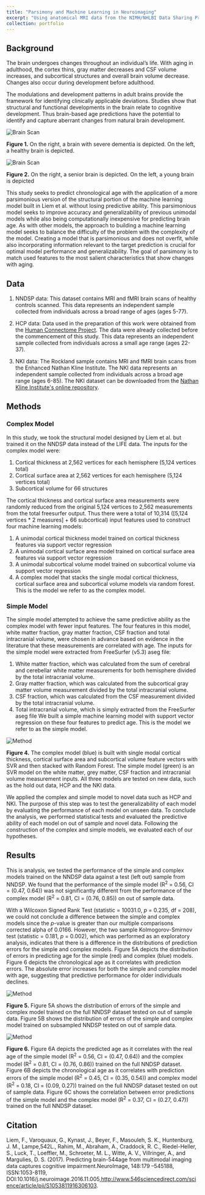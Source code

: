 ```yaml
---
title: "Parsimony and Machine Learning in Neuroimaging"
excerpt: "Using anatomical MRI data from the NIMH/NHLBI Data Sharing Project (NNDSP) to compare accuracy in prediction of age for a complex machine learning model with a large number of features to a simple machine learning model with only four features: white matter fraction, grey matter fraction, CSF fraction and intracranial volume, chosen a priori.<br/><br/><img src='/images/portfolioOne.png'>"
collection: portfolio
---
```


## Background

The brain undergoes changes throughout an individual’s life. With aging in adulthood, the cortex thins, gray matter decreases and CSF volume increases, and subcortical structures and overall brain volume decrease. Changes also occur during development before adulthood.

The modulations and development patterns in adult brains provide the framework for identifying clinically applicable deviations. Studies show that structural and functional developments in the brain relate to cognitive development. Thus brain-based age predictions have the potential to identify and capture aberrant changes from natural brain development.

![Brain Scan](/images/brainScanOne.png "Figure 1")

**Figure 1.** On the right, a brain with severe dementia is depicted. On the left, a healthy brain is depicted.

![Brain Scan](/images/brainScanTwo.png "Figure 2")

**Figure 2.** On the right, a senior brain is depicted. On the left, a young brain is depicted

This study seeks to predict chronological age with the application of a more parsimonious version of the structural portion of the machine learning model built in Liem et al. without losing predictive ability. This parsimonious model seeks to improve accuracy and generalizability of previous unimodal models while also being computationally inexpensive for predicting brain age. As with other models, the approach to building a machine learning model seeks to balance the difficulty of the problem with the complexity of the model. Creating a model that is parsimonious and does not overfit, while also incorporating information relevant to the target prediction is crucial for optimal model performance and generalizability. The goal of parsimony is to match used features to the most salient characteristics that show changes with aging.

## Data

1. NNDSP data: This dataset contains MRI and fMRI brain scans of healthy controls scanned. This data represents an independent sample collected from individuals across a broad range of ages (ages 5-77). 

2. HCP data: Data used in the preparation of this work were obtained from the [Human Connectome Project](http://www.humanconnectomeproject.org/). The data were already collected before the commencement of this study. This data represents an independent sample collected from individuals across a small age range (ages 22-37).

3. NKI data: The Rockland sample contains MRI and fMRI brain scans from the Enhanced Nathan Kline Institute. The NKI data represents an independent sample collected from individuals across a broad age range (ages 6-85). The NKI dataset can be downloaded from the [Nathan Kline Institute's online repository](http://fcon_1000.projects.nitrc.org/indi/enhanced/data.html}{http://fcon-1000.projects.nitrc.org/indi/enhanced/data.html).

## Methods

### Complex Model
In this study, we took the structural model designed by Liem et al. but trained it on the NNDSP data instead of the LIFE data. The inputs for the complex model were:
1. Cortical thickness at 2,562 vertices for each hemisphere (5,124 vertices total)
2. Cortical surface area at 2,562 vertices for each hemisphere (5,124 vertices total)
3. Subcortical volume for 66 structures

The cortical thickness and cortical surface area measurements were randomly reduced from the original 5,124 vertices to 2,562 measurements from the total freesurfer output.  Thus there were a total of 10,314 ([5,124 vertices * 2 measures] + 66 subcortical) input features used to construct four machine learning models:
1. A unimodal cortical thickness model trained on cortical thickness features via support vector regression
2. A unimodal cortical surface area model trained on cortical surface area features via support vector regression
3. A unimodal subcortical volume model trained on subcortical volume via support vector regression
4. A complex model that stacks the single modal cortical thickness, cortical surface area and subcortical volume models via random forest. This is the model we refer to as the complex model. 

### Simple Model
The simple model attempted to achieve the same predictive ability as the complex model with fewer input features. The four features in this model, white matter fraction, gray matter fraction, CSF fraction and total intracranial volume, were chosen in advance based on evidence in the literature that these measurements are correlated with age. The inputs for the simple model were extracted from FreeSurfer (v5.3) aseg file:
1. White matter fraction, which was calculated from the sum of cerebral and cerebellar white matter measurements for both hemisphere divided by the total intracranial volume.
2. Gray matter fraction, which was calculated from the subcortical gray matter volume measurement divided by the total intracranial volume.
3. CSF fraction, which was calculated from the CSF measurement divided by the total intracranial volume.
4. Total intracranial volume, which is simply extracted from the FreeSurfer aseg file
We built a simple machine learning model with support vector regression on these four features to predict age. This is the model we refer to as the simple model.


![Method](/images/methodTwo.png "Figure 4")

**Figure 4.** The complex model (blue) is built with single modal cortical thickness, cortical surface area and subcortical volume feature vectors with SVR and then stacked with Random Forest. The simple model (green) is an SVR model on the white matter, grey matter, CSF fraction and intracranial volume measurement inputs. All three models are tested on new data, such as the hold out data, HCP and the NKI data.

We applied the complex and simple model to novel data such as HCP and NKI. The purpose of this step was to test the generalizability of each model by evaluating the performance of each model on unseen data. To conclude the analysis, we performed statistical tests and evaluated the predictive ability of each model on out of sample and novel data. Following the construction of the complex and simple models, we evaluated each of our hypotheses. 

## Results

This is analysis, we tested the performance of the simple and complex models trained on the NNDSP data against a test (left out) sample from NNDSP.  We found that the performance of the simple model (R<sup>2</sup> = 0.56, CI = (0.47, 0.64)) was not significantly different from the performance of the complex model (R<sup>2</sup> = 0.81, CI = (0.76, 0.85)) on out of sample data. 

With a Wilcoxon Signed Rank Test (statistic = 10031.0, *p* = 0.235, df = 208), we could not conclude a difference between the simple and complex models since the *p*-value is greater than our multiple comparisons corrected alpha of 0.0166. However, the two sample Kolmogorov-Smirnov test (statistic = 0.181, *p* = 0.002), which was performed as an exploratory analysis, indicates that there is a difference in the distributions of prediction errors for the simple and complex models. Figure 5A depicts the distribution of errors in predicting age for the simple (red) and complex (blue) models. Figure 6 depicts the chronological age as it correlates with prediction errors. The absolute error increases for both the simple and complex model with age, suggesting that predictive performance for older individuals declines. 

![Method](/images/resultOne.png "Figure 5")

**Figure 5.** Figure 5A shows the distribution of errors of the simple and complex model trained on the full NNDSP dataset tested on out of sample data. Figure 5B shows the distribution of errors of the simple and complex model trained on subsampled NNDSP tested on out of sample data.

![Method](/images/resultTwo.png "Figure 6")

**Figure 6.** Figure 6A depicts the predicted age as it correlates with the real age of the simple model (R<sup>2</sup> = 0.56, CI = (0.47, 0.64)) and the complex model (R<sup>2</sup> = 0.81, CI = (0.76, 0.86)) trained on the full NNDSP dataset. Figure 6B depicts the chronological age as it correlates with prediction errors of the simple model (R<sup>2</sup> = 0.45, CI = (0.35, 0.54)) and complex model (R<sup>2</sup> = 0.18, CI = (0.09, 0.27)) trained on the full NNDSP dataset tested on out of sample data. Figure 6C shows the correlation between error predictions of the simple model and the complex model (R<sup>2</sup> = 0.37, CI = (0.27, 0.47)) trained on the full NNDSP dataset.

## Citation

Liem, F., Varoquaux, G., Kynast, J., Beyer, F., Masouleh, S. K., Huntenburg, J. M., Lampe,542L., Rahim, M., Abraham, A., Craddock, R. C., Riedel-Heller, S., Luck, T., Loeffler, M., Schroeter, M. L., Witte, A. V., Villringer, A., and  Margulies, D. S. (2017). Predicting brain-544age  from  multimodal  imaging  data  captures  cognitive  impairment.NeuroImage, 148:179  –545188,  ISSN:1053-8119, DOI:10.1016/j.neuroimage.2016.11.005,http://www.546sciencedirect.com/science/article/pii/S1053811916306103.
